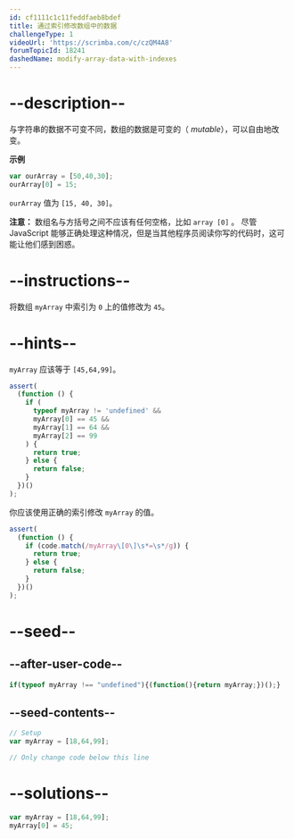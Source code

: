 ```yaml
---
id: cf1111c1c11feddfaeb8bdef
title: 通过索引修改数组中的数据
challengeType: 1
videoUrl: 'https://scrimba.com/c/czQM4A8'
forumTopicId: 18241
dashedName: modify-array-data-with-indexes
---
```


# --description--

与字符串的数据不可变不同，数组的数据是可变的（ <dfn>mutable</dfn>），可以自由地改变。

**示例**

```js
var ourArray = [50,40,30];
ourArray[0] = 15;
```

`ourArray` 值为 `[15, 40, 30]`。

**注意：** 数组名与方括号之间不应该有任何空格，比如 `array [0]` 。 尽管 JavaScript 能够正确处理这种情况，但是当其他程序员阅读你写的代码时，这可能让他们感到困惑。

# --instructions--

将数组 `myArray` 中索引为 `0` 上的值修改为 `45`。

# --hints--

`myArray` 应该等于 `[45,64,99]`。

```js
assert(
  (function () {
    if (
      typeof myArray != 'undefined' &&
      myArray[0] == 45 &&
      myArray[1] == 64 &&
      myArray[2] == 99
    ) {
      return true;
    } else {
      return false;
    }
  })()
);
```

你应该使用正确的索引修改 `myArray` 的值。

```js
assert(
  (function () {
    if (code.match(/myArray\[0\]\s*=\s*/g)) {
      return true;
    } else {
      return false;
    }
  })()
);
```

# --seed--

## --after-user-code--

```js
if(typeof myArray !== "undefined"){(function(){return myArray;})();}
```

## --seed-contents--

```js
// Setup
var myArray = [18,64,99];

// Only change code below this line
```

# --solutions--

```js
var myArray = [18,64,99];
myArray[0] = 45;
```
